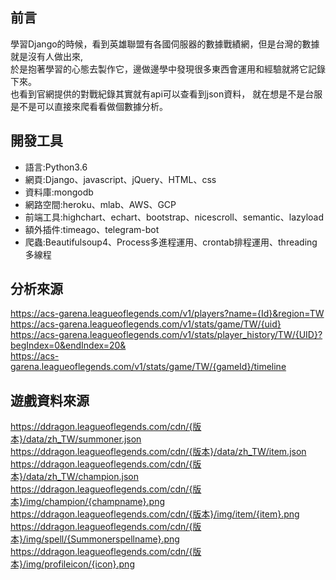 ## 前言 ##
學習Django的時候，看到英雄聯盟有各國伺服器的數據戰績網，但是台灣的數據就是沒有人做出來,  
於是抱著學習的心態去製作它，邊做邊學中發現很多東西會運用和經驗就將它記錄下來。  
也看到官網提供的對戰紀錄其實就有api可以查看到json資料，
就在想是不是台服是不是可以直接來爬看看做個數據分析。

## 開發工具 ##
<ul>
	<li>語言:Python3.6</li>
	<li>網頁:Django、javascript、jQuery、HTML、css</li>
	<li>資料庫:mongodb</li>
	<li>網路空間:heroku、mlab、AWS、GCP</li>
	<li>前端工具:highchart、echart、bootstrap、nicescroll、semantic、lazyload</li>
	<li>額外插件:timeago、telegram-bot</li>
	<li>爬蟲:Beautifulsoup4、Process多進程運用、crontab排程運用、threading多線程</li>
	
</ul>

## 分析來源 ##
https://acs-garena.leagueoflegends.com/v1/players?name={Id}&region=TW  
https://acs-garena.leagueoflegends.com/v1/stats/game/TW/{uid}  
https://acs-garena.leagueoflegends.com/v1/stats/player_history/TW/{UID}?begIndex=0&endIndex=20&  
https://acs-garena.leagueoflegends.com/v1/stats/game/TW/{gameId}/timeline  

## 遊戲資料來源 ##
https://ddragon.leagueoflegends.com/cdn/{版本}/data/zh_TW/summoner.json  
https://ddragon.leagueoflegends.com/cdn/{版本}/data/zh_TW/item.json  
https://ddragon.leagueoflegends.com/cdn/{版本}/data/zh_TW/champion.json  
https://ddragon.leagueoflegends.com/cdn/{版本}/img/champion/{champname}.png  
https://ddragon.leagueoflegends.com/cdn/{版本}/img/item/{item}.png  
https://ddragon.leagueoflegends.com/cdn/{版本}/img/spell/{Summonerspellname}.png  
https://ddragon.leagueoflegends.com/cdn/{版本}/img/profileicon/{icon}.png  